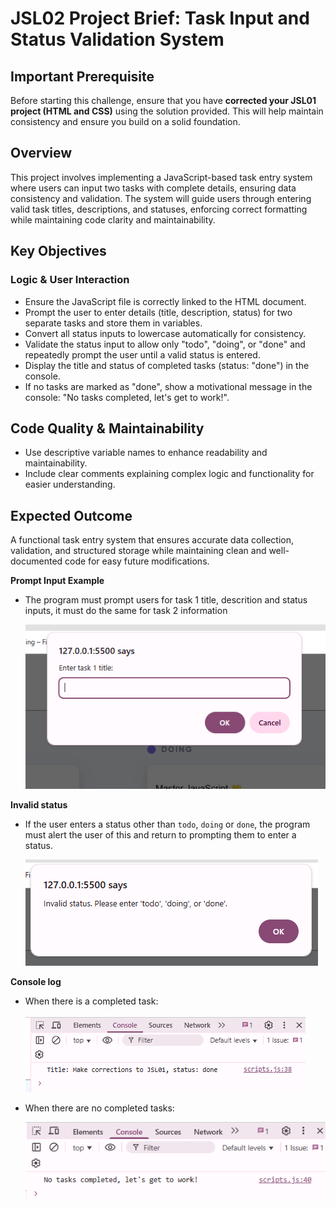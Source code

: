 # JSL02 Project Brief: Task Input and Status Validation System

## Important Prerequisite

Before starting this challenge, ensure that you have **corrected your JSL01 project (HTML and CSS)** using the solution provided. This will help maintain consistency and ensure you build on a solid foundation.

## Overview

This project involves implementing a JavaScript-based task entry system where users can input two tasks with complete details, ensuring data consistency and validation. The system will guide users through entering valid task titles, descriptions, and statuses, enforcing correct formatting while maintaining code clarity and maintainability.

## Key Objectives

### Logic & User Interaction

- Ensure the JavaScript file is correctly linked to the HTML document.
- Prompt the user to enter details (title, description, status) for two separate tasks and store them in variables.
- Convert all status inputs to lowercase automatically for consistency.
- Validate the status input to allow only "todo", "doing", or "done" and repeatedly prompt the user until a valid status is entered.
- Display the title and status of completed tasks (status: "done") in the console.
- If no tasks are marked as "done", show a motivational message in the console: "No tasks completed, let's get to work!".

## Code Quality & Maintainability

- Use descriptive variable names to enhance readability and maintainability.
- Include clear comments explaining complex logic and functionality for easier understanding.

## Expected Outcome

A functional task entry system that ensures accurate data collection, validation, and structured storage while maintaining clean and well-documented code for easy future modifications.

**Prompt Input Example**

- The program must prompt users for task 1 title, descrition and status inputs, it must do the same for task 2 information

  ![title prompt](./explainer-images/title%20prompt.png)

**Invalid status**

- If the user enters a status other than `todo`, `doing` or `done`, the program must alert the user of this and return to prompting them to enter a status.

  ![invalid status](./explainer-images/invalid%20status.png)

**Console log**

- When there is a completed task:

  ![invalid status](./explainer-images/completed%20task%20log.png)

- When there are no completed tasks:

  ![invalid status](./explainer-images/no%20completed%20tasks%20log.png)
